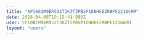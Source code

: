 ```yaml
---
title: "SP10B1M9ER932T3KZTZPBSP1ENHEEZRBPE12166RM"
date: 2024-04-08T10:15:41.895Z
user: SP10B1M9ER932T3KZTZPBSP1ENHEEZRBPE12166RM
layout: "users"
---
```

    